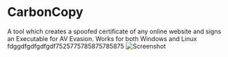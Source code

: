 # CarbonCopy
A tool which creates a spoofed certificate of any online website and signs an Executable for AV Evasion. Works for both Windows and Linux
fdggdfgdfgdfgdf7525775785875785875
![Screenshot](Usage.jpg)
